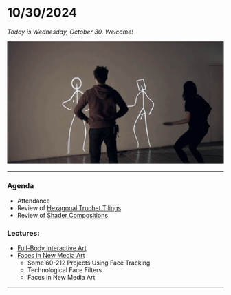   # 10/30/2024

*Today is Wednesday, October 30. Welcome!*

![klaus_obermaier_ego1.gif](images/klaus_obermaier_ego1.gif)

--- 

### Agenda

* Attendance
* Review of [Hexagonal Truchet Tilings](../assignments/assignment_7b.md#76-generative-composition-hexagonal-truchet-tiles)
* Review of [Shader Compositions](../assignments/assignment_7b.md#77-shader-composition)


### Lectures: 

* [Full-Body Interactive Art](https://golancourses.net/fall23/daily-notes/october/10-23/full-body-interactive-art/)
* [Faces in New Media Art](https://golancourses.net/fall23/daily-notes/october/10-25/faces-in-new-media-art/)
  * Some 60-212 Projects Using Face Tracking
  * Technological Face Filters
  * Faces in New Media Art

---